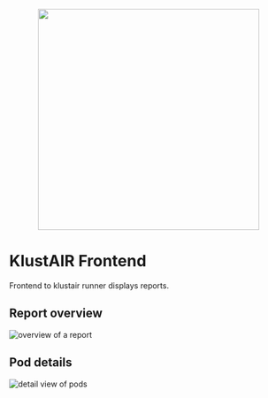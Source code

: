 <p align="center"><img src="https://github.com//mms-gianni/klustair-frontend//master/docs/img/klustair.png?raw=true" width="400"></p>

# KlustAIR Frontend
Frontend to klustair runner displays reports.

## Report overview
![overview of a report](https://github.com//mms-gianni/klustair-frontend//master/docs/img/reports.jpg?raw=true "Reports")

## Pod details
![detail view of pods](https://raw.githubusercontent.com/mms-gianni/klustair-frontend/master/docs/img/pods.jpg "Pods")
